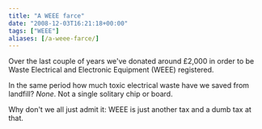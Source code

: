 ```yaml
---
title: "A WEEE farce"
date: "2008-12-03T16:21:18+00:00"
tags: ["WEEE"]
aliases: [/a-weee-farce/]
---
```


Over the last couple of years we've donated around £2,000 in order to be Waste Electrical and Electronic Equipment (WEEE) registered.

In the same period how much toxic electrical waste have we saved from landfill? *None*. Not a single solitary chip or board.

Why don't we all just admit it: WEEE is just another tax and a dumb tax at that.
